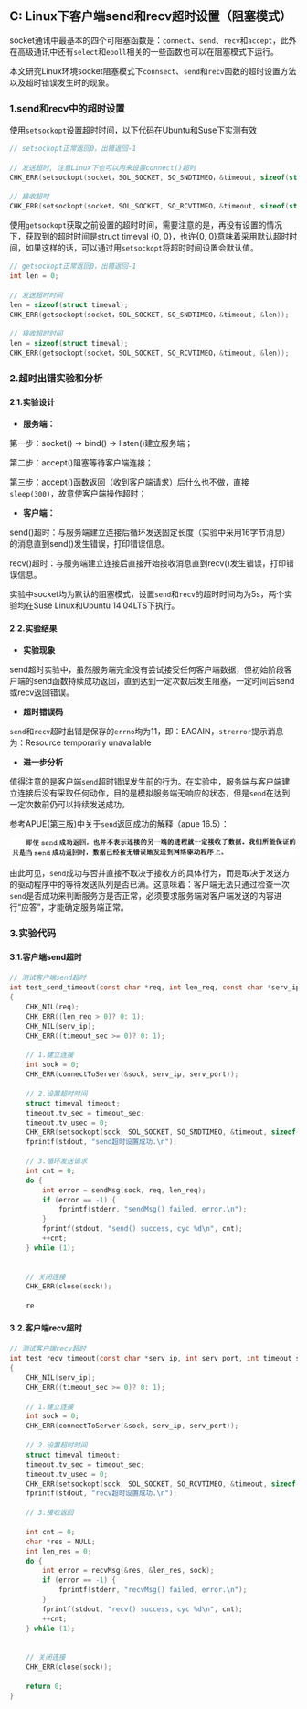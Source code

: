 ## C: Linux下客户端send和recv超时设置（阻塞模式）

socket通讯中最基本的四个可阻塞函数是：`connect`、`send`、`recv`和`accept`，此外在高级通讯中还有`select`和`epoll`相关的一些函数也可以在阻塞模式下运行。

本文研究Linux环境socket阻塞模式下`connsect`、`send`和`recv`函数的超时设置方法以及超时错误发生时的现象。

### 1.send和recv中的超时设置

使用`setsockopt`设置超时时间，以下代码在Ubuntu和Suse下实测有效

```c
// setsockopt正常返回0，出错返回-1

// 发送超时, 注意Linux下也可以用来设置connect()超时
CHK_ERR(setsockopt(socket，SOL_SOCKET, SO_SNDTIMEO，&timeout, sizeof(struct timeval)));

// 接收超时
CHK_ERR(setsockopt(socket，SOL_SOCKET, SO_RCVTIMEO，&timeout, sizeof(struct timeval)));
```

使用`getsockopt`获取之前设置的超时时间，需要注意的是，再没有设置的情况下，获取到的超时时间是struct timeval {0, 0}，也许{0, 0}意味着采用默认超时时间，如果这样的话，可以通过用`setsockopt`将超时时间设置会默认值。

```c
// getsockopt正常返回0，出错返回-1
int len = 0;

// 发送超时时间
len = sizeof(struct timeval);
CHK_ERR(getsockopt(socket，SOL_SOCKET, SO_SNDTIMEO，&timeout, &len));

// 接收超时时间
len = sizeof(struct timeval);
CHK_ERR(getsockopt(socket，SOL_SOCKET, SO_RCVTIMEO，&timeout, &len));
```

### 2.超时出错实验和分析

#### 2.1.实验设计

* **服务端：**

第一步：socket\(\) -&gt; bind\(\) -&gt; listen\(\)建立服务端；

第二步：accept\(\)阻塞等待客户端连接；

第三步：accept\(\)函数返回（收到客户端请求）后什么也不做，直接`sleep(300)`，故意使客户端操作超时；

* **客户端：**

send\(\)超时：与服务端建立连接后循环发送固定长度（实验中采用16字节消息）的消息直到send\(\)发生错误，打印错误信息。

recv\(\)超时：与服务端建立连接后直接开始接收消息直到recv\(\)发生错误，打印错误信息。

实验中socket均为默认的阻塞模式，设置`send`和`recv`的超时时间均为5s，两个实验均在Suse Linux和Ubuntu 14.04LTS下执行。

#### 2.2.实验结果

* **实验现象**

send超时实验中，虽然服务端完全没有尝试接受任何客户端数据，但初始阶段客户端的send函数持续成功返回，直到达到一定次数后发生阻塞，一定时间后send或recv返回错误。

* **超时错误码**

`send`和`recv`超时出错是保存的`errno`均为11，即：EAGAIN，`strerror`提示消息为：Resource temporarily unavailable

* **进一步分析**

值得注意的是客户端`send`超时错误发生前的行为。在实验中，服务端与客户端建立连接后没有采取任何动作，目的是模拟服务端无响应的状态，但是`send`在达到一定次数前仍可以持续发送成功。

参考APUE(第三版)中关于`send`返回成功的解释（apue 16.5）：

![](/assets/c025_001.PNG)

由此可见，`send`成功与否并直接不取决于接收方的具体行为，而是取决于发送方的驱动程序中的等待发送队列是否已满。这意味着：客户端无法只通过检查一次`send`是否成功来判断服务方是否正常，必须要求服务端对客户端发送的内容进行“应答”，才能确定服务端正常。

### 3.实验代码

#### 3.1.客户端send超时

```c
// 测试客户端send超时
int test_send_timeout(const char *req, int len_req, const char *serv_ip, int serv_port, int timeout_sec)
{
    CHK_NIL(req);
    CHK_ERR((len_req > 0)? 0: 1);
    CHK_NIL(serv_ip);
    CHK_ERR((timeout_sec >= 0)? 0: 1);

    // 1.建立连接
    int sock = 0;
    CHK_ERR(connectToServer(&sock, serv_ip, serv_port));

    // 2.设置超时时间
    struct timeval timeout;
    timeout.tv_sec = timeout_sec;
    timeout.tv_usec = 0;
    CHK_ERR(setsockopt(sock, SOL_SOCKET, SO_SNDTIMEO, &timeout, sizeof(struct timeval)));
    fprintf(stdout, "send超时设置成功.\n");

    // 3.循环发送请求
    int cnt = 0;
    do {
        int error = sendMsg(sock, req, len_req);
        if (error == -1) {
            fprintf(stderr, "sendMsg() failed, error.\n");
        }
        fprintf(stdout, "send() success, cyc %d\n", cnt);
        ++cnt;
    } while (1);


    // 关闭连接
    CHK_ERR(close(sock));

    re
```

#### 3.2.客户端recv超时

```c
// 测试客户端recv超时
int test_recv_timeout(const char *serv_ip, int serv_port, int timeout_sec)
{
    CHK_NIL(serv_ip);
    CHK_ERR((timeout_sec >= 0)? 0: 1);

    // 1.建立连接
    int sock = 0;
    CHK_ERR(connectToServer(&sock, serv_ip, serv_port));

    // 2.设置超时时间
    struct timeval timeout;
    timeout.tv_sec = timeout_sec;
    timeout.tv_usec = 0;
    CHK_ERR(setsockopt(sock, SOL_SOCKET, SO_RCVTIMEO, &timeout, sizeof(struct timeval)));
    fprintf(stdout, "recv超时设置成功.\n");

    // 3.接收返回

    int cnt = 0;
    char *res = NULL;
    int len_res = 0;
    do {
        int error = recvMsg(&res, &len_res, sock);
        if (error == -1) {
            fprintf(stderr, "recvMsg() failed, error.\n");
        }
        fprintf(stdout, "recv() success, cyc %d\n", cnt);
        ++cnt;
    } while (1);


    // 关闭连接
    CHK_ERR(close(sock));

    return 0;
}
```



